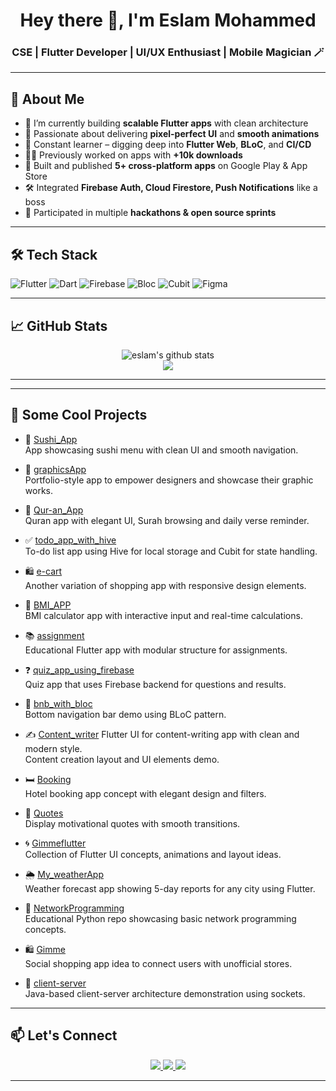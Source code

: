 <h1 align="center">Hey there 👋, I'm Eslam Mohammed</h1>
<h3 align="center"> CSE | Flutter Developer | UI/UX Enthusiast | Mobile Magician 🪄</h3>

---

## 🚀 About Me

- 🔭 I’m currently building **scalable Flutter apps** with clean architecture  
- 🎯 Passionate about delivering **pixel-perfect UI** and **smooth animations**  
- 🧠 Constant learner – digging deep into **Flutter Web**, **BLoC**, and **CI/CD**  
- 👨‍💻 Previously worked on apps with **+10k downloads**  
- 🥇 Built and published **5+ cross-platform apps** on Google Play & App Store  
- 🛠️ Integrated **Firebase Auth, Cloud Firestore, Push Notifications** like a boss  
- 🧩 Participated in multiple **hackathons & open source sprints**

---

## 🛠️ Tech Stack

![Flutter](https://img.shields.io/badge/Flutter-02569B?logo=flutter&logoColor=white&style=for-the-badge)
![Dart](https://img.shields.io/badge/Dart-0175C2?logo=dart&logoColor=white&style=for-the-badge)
![Firebase](https://img.shields.io/badge/Firebase-FFCA28?logo=firebase&logoColor=white&style=for-the-badge)
![Bloc](https://img.shields.io/badge/BLoC-3982E4?logo=flutter&logoColor=white&style=for-the-badge)
![Cubit](https://img.shields.io/badge/Cubit-007ACC?logo=flutter&logoColor=white&style=for-the-badge)
![Figma](https://img.shields.io/badge/Figma-F24E1E?logo=figma&logoColor=white&style=for-the-badge)

---

## 📈 GitHub Stats

<p align="center">
  <img src="https://github-readme-stats.vercel.app/api?username=EslamMohammed&show_icons=true&theme=tokyonight" alt="eslam's github stats" />
  <br>
  <img src="https://github-readme-streak-stats.herokuapp.com/?user=yourusername&theme=tokyonight" />
</p>

---
---

## 📱 Some Cool Projects

- 🍣 [Sushi_App](https://github.com/eslamohammed/Sushi_App)  
  App showcasing sushi menu with clean UI and smooth navigation.

- 🎨 [graphicsApp](https://github.com/eslamohammed/graphicsApp)  
  Portfolio-style app to empower designers and showcase their graphic works.

- 📿 [Qur-an_App](https://github.com/eslamohammed/Qur-an_App)  
  Quran app with elegant UI, Surah browsing and daily verse reminder.

- ✅ [todo_app_with_hive](https://github.com/eslamohammed/todo_app_with_hive)  
  To-do list app using Hive for local storage and Cubit for state handling.

- 🛍️ [e-cart](https://github.com/eslamohammed/e-cart)  
  Another variation of shopping app with responsive design elements.

- 🧮 [BMI_APP](https://github.com/eslamohammed/BMI_APP)  
  BMI calculator app with interactive input and real-time calculations.

- 📚 [assignment](https://github.com/eslamohammed/assignment)  
  Educational Flutter app with modular structure for assignments.

- ❓ [quiz_app_using_firebase](https://github.com/eslamohammed/quiz_app_using_firebase)  
  Quiz app that uses Firebase backend for questions and results.

- 🏨 [bnb_with_bloc](https://github.com/eslamohammed/bnb_with_bloc)  
  Bottom navigation bar demo using BLoC pattern.

- ✍️ [Content_writer](https://github.com/eslamohammed/Content_writer)
  Flutter UI for content-writing app with clean and modern style.  
  Content creation layout and UI elements demo.

- 🛏️ [Booking](https://github.com/eslamohammed/Booking)  
  Hotel booking app concept with elegant design and filters.

- 💬 [Quotes](https://github.com/eslamohammed/Quotes)  
  Display motivational quotes with smooth transitions.

- 🌀 [Gimmeflutter](https://github.com/eslamohammed/Gimmeflutter)  
  Collection of Flutter UI concepts, animations and layout ideas.

- 🌦️ [My_weatherApp](https://github.com/eslamohammed/My_weatherApp)  
  Weather forecast app showing 5-day reports for any city using Flutter.

- 🧠 [NetworkProgramming](https://github.com/eslamohammed/NetworkProgramming)  
  Educational Python repo showcasing basic network programming concepts.

- 🛍️ [Gimme](https://github.com/eslamohammed/Gimme)  
  Social shopping app idea to connect users with unofficial stores.

- 🔁 [client-server](https://github.com/eslamohammed/client-server)  
  Java-based client-server architecture demonstration using sockets.
---

## 📫 Let's Connect

<p align="center">
  </a>
  <a href="https://wa.me/201022971429" target="_blank">
    <img src="https://img.shields.io/badge/WhatsApp-25D366?logo=whatsapp&logoColor=white&style=for-the-badge" />
  <a href="https://www.linkedin.com/in/eslam-mohammed-b339051a4" target="_blank">
    <img src="https://img.shields.io/badge/LinkedIn-blue?logo=linkedin&style=for-the-badge" />
  </a>
  <a href="mailto:eslammohammedibra@gmail.com">
    <img src="https://img.shields.io/badge/Gmail-D14836?logo=gmail&logoColor=white&style=for-the-badge" />
  </a>
</p>

---
